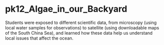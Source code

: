 # pk12_Algae_in_our_Backyard
Students were exposed to different scientific data, from microscopy (using local water samples for observations) to satellite (using downloadable maps of the South China Sea), and learned how these data help us understand local issues that affect the ocean.
